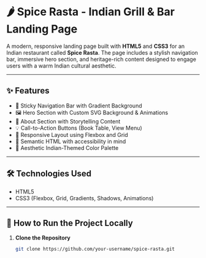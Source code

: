 # 🌶️ Spice Rasta - Indian Grill & Bar Landing Page

A modern, responsive landing page built with **HTML5** and **CSS3** for an Indian restaurant called **Spice Rasta**. The page includes a stylish navigation bar, immersive hero section, and heritage-rich content designed to engage users with a warm Indian cultural aesthetic.




---

## ✨ Features

- 🌈 Sticky Navigation Bar with Gradient Background
- 🖼️ Hero Section with Custom SVG Background & Animations
- 🧾 About Section with Storytelling Content
- 💡 Call-to-Action Buttons (Book Table, View Menu)
- 📱 Responsive Layout using Flexbox and Grid
- 🧠 Semantic HTML with accessibility in mind
- 🎨 Aesthetic Indian-Themed Color Palette

---

## 🛠️ Technologies Used

- HTML5
- CSS3 (Flexbox, Grid, Gradients, Shadows, Animations)

---

## 🚀 How to Run the Project Locally

1. **Clone the Repository**
   ```bash
   git clone https://github.com/your-username/spice-rasta.git



   
